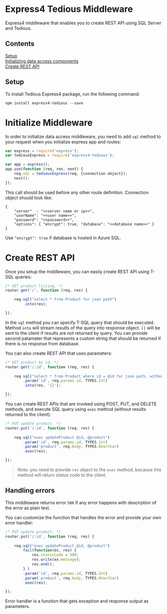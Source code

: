 # Express4 Tedious Middleware 

Express4 middleware that enables you to create REST API using SQL Server and Tedious.

## Contents

[Setup](#setup)<br/>
[Initializing data access components](#init)<br/>
[Create REST API](#rest-api)<br/>

<a name="setup"></a>

## Setup

To install Tedious Express4 package, run the following command: 
```
npm install express4-tedious --save 
```

<a name="init"></a>

# Initialize Middleware

In order to initialize data access middleware, you need to add `sql` method to your
request when you initialize express app and routes:

```javascript
var express = require('express');
var tediousExpress = require('express4-tedious');

var app = express();
app.use(function (req, res, next) {
    req.sql = tediousExpress(req, {connection object});
    next();
});
```
This call should be used before any other route definition. Connection object
should look like: 
```
{
	"server"  : "<<server name or ip>>",
	"userName": "<<user name>>",
	"password": "<<password>>",
	"options": { "encrypt": true, "database": "<<database name>>" }
}
```
Use `"encrypt": true` if database is hosted in Azure SQL.

<a name="rest-api"></a>

# Create REST API

Once you setup the middleware, you can easily create REST API using T-SQL queries:

```javascript
/* GET product listing. */
router.get('/', function (req, res) {

    req.sql("select * from Product for json path")
        .into(res);

});
```
In the `sql` method you can specify T-SQL query that should be executed. Method
`into` will stream results of the query into response object. `[]` will be sent to
the client if results are not returned by query. You can provide second patamater that
represents a custom string that should be returned if there is no response from database.

You can also create REST API that uses parameters:

```javascript
/* GET product by id. */
router.get('/:id', function (req, res) {
    
    req.sql("select * from Product where id = @id for json path, without_array_wrapper")
        .param('id', req.params.id, TYPES.Int)
        .into(res, '{}');

});
```

You can create REST APIs that are invoked using POST, PUT, and DELETE methods, and execute
SQL query using `exec` method (without results returned to the client):

```javascript
/* PUT update product. */
router.put('/:id', function (req, res) {
    
    req.sql("exec updateProduct @id, @product")
        .param('id', req.params.id, TYPES.Int)
        .param('product', req.body, TYPES.NVarChar)
        .exec(res);

});
```

> Note: you need to provide `res` object to the `exec` method, because this method
> will return status code to the client.

## Handling errors

This middleware returns error `500` if any error happens with descirption of the error as plain text.

You can customize the function that handles the error and provide your own error handler:

```javascript
/* PUT update product. */
router.put('/:id', function (req, res) {
    
    req.sql("exec updateProduct @id, @product")
        fail(function(ex, res) { 
            res.statusCode = 500;   
            res.write(ex.message);
            res.end();
        } )
        .param('id', req.params.id, TYPES.Int)
        .param('product', req.body, TYPES.NVarChar)
        .exec(res);

});
```

Error handler is a function that gets exception and response output as parameters.